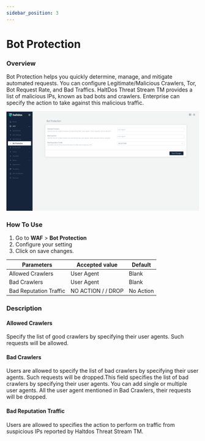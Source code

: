```yaml
---
sidebar_position: 3
---
```

# Bot Protection

### Overview
Bot Protection helps you quickly determine, manage, and mitigate automated requests. You can configure Legitimate/Malicious Crawlers, Tor, Bot Request Rate, and Bad Traffics. HaltDos Threat Stream TM provides a list of malicious IPs, known as bad bots and crawlers. Enterprise can specify the action to take against this malicious traffic.

![Bot Protection](/img/community-waf/bot_protection.png)

### How To Use

1. Go to **WAF** > **Bot Protection**
2. Configure your setting
3. Click on save changes.

| Parameters                 | Accepted value                          |  Default  |
|----------------------------|-----------------------------------------|-----------|
| Allowed Crawlers           | User Agent	                           | Blank     |
| Bad Crawlers               | User Agent	                           | Blank     |
| Bad Reputation Traffic	 | NO ACTION / / DROP	                   | No Action |


### Description

#### Allowed Crawlers
Specify the list of good crawlers by specifying their user agents. Such requests will be allowed.

#### Bad Crawlers
Users are allowed to specify the list of bad crawlers by specifying their user agents. Such requests will be dropped.This field specifies the list of bad crawlers by specifying their user agents. You can add single or multiple user agents. All the user agent mentioned in Bad Crawlers, their requests will be dropped.

#### Bad Reputation Traffic
Users are allowed to specifies the action to perform on traffic from suspicious IPs reported by Haltdos Threat Stream TM.

